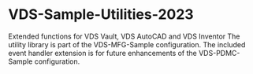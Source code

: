 # VDS-Sample-Utilities-2023
Extended functions for VDS Vault, VDS AutoCAD and VDS Inventor
The utility library is part of the VDS-MFG-Sample configuration.
The included event handler extension is for future enhancements of the VDS-PDMC-Sample configuration.
